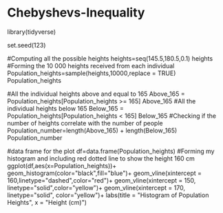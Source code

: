 # Chebyshevs-Inequality

library(tidyverse)

set.seed(123)

#Computing all the possible heights
heights=seq(145.5,180.5,0.1)
heights
#Forming the 10 000 heights received from each individual
Population_heights=sample(heights,10000,replace = TRUE)
Population_heights

#All the individual heights above and equal to 165 
Above_165 = Population_heights[Population_heights >= 165]
Above_165
#All the individual heights below 165
Below_165 = Population_heights[Population_heights < 165]
Below_165
#Checking if the number of heights correlate with the number of people
Population_number=length(Above_165) + length(Below_165)
Population_number

#data frame for the plot
df=data.frame(Population_heights)
#Forming my histogram and including red dotted line to show the height 160 cm
ggplot(df,aes(x=Population_heights))+
  geom_histogram(color="black",fill="blue")+
  geom_vline(xintercept = 160,linetype="dashed",color="red")+
  geom_vline(xintercept = 150, linetype="solid",color="yellow")+
  geom_vline(xintercept = 170, linetype="solid", color="yellow")+
labs(title = "Histogram of Population Heights", x = "Height (cm)")
